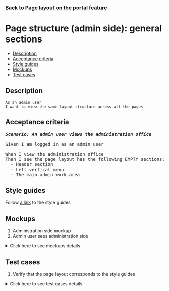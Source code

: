 ### Back to [Page layout on the portal](../../README.md) feature

# Page structure (admin side): general sections

- [Description](#description)
- [Acceptance criteria](#acceptance-criteria)
- [Style guides](#style-guides)
- [Mockups](#mockups)
- [Test cases](#test-cases)

## Description

    As an admin user
    I want to view the same layout structure across all the pages

## Acceptance criteria

<pre>
<b><i>Scenario: An admin user views the administration office</i></b>

Given I am logged in as an admin user

When I view the administration office
Then I see the page layout has the following EMPTY sections:
  - Header section
  - Left vertical menu
  - The main admin work area
</pre>

## Style guides

Follow [a link](https://www.figma.com/proto/0zkkf5WC77OSpvyD6YXpFE/Style-guides?page-id=0%3A1&node-id=19%3A5368&viewport=266%2C48%2C0.54&scaling=min-zoom&starting-point-node-id=19%3A5368) to the style guides

## Mockups

1. Administration side mockup
2. Admin user sees administration side

<details>
  <summary>Click here to see mockups details</summary>

**1. Administration side mockup:**

![Admin user sees administration side](/sports_hub_portal/web_application_features/project_layout/images/admin_mockup.png)

**2. Admin user sees administration side:**

![Admin user sees administration side](/sports_hub_portal/web_application_features/project_layout/images/admin_side.png)

</details>

## Test cases

1. Verify that the page layout corresponds to the style guides

<details>
  <summary>Click here to see test cases details</summary>

### **#1. Verify that the page layout corresponds to the style guides**

|Preconditions|Steps|Expected result
------|-------|----------
|- Log in with admin account|1) View the page</br>|2) The page structure corresponds to the style guides|

</details>
